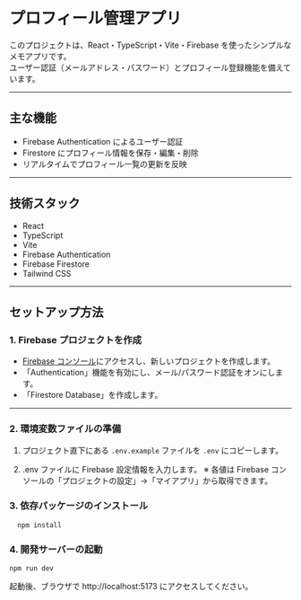 # プロフィール管理アプリ

このプロジェクトは、React・TypeScript・Vite・Firebase を使ったシンプルなメモアプリです。  
ユーザー認証（メールアドレス・パスワード）とプロフィール登録機能を備えています。

---

## 主な機能

- Firebase Authentication によるユーザー認証
- Firestore にプロフィール情報を保存・編集・削除
- リアルタイムでプロフィール一覧の更新を反映

---

## 技術スタック

- React
- TypeScript
- Vite
- Firebase Authentication
- Firebase Firestore
- Tailwind CSS

---

## セットアップ方法

### 1. Firebase プロジェクトを作成

- [Firebase コンソール](https://console.firebase.google.com/)にアクセスし、新しいプロジェクトを作成します。
- 「Authentication」機能を有効にし、メール/パスワード認証をオンにします。
- 「Firestore Database」を作成します。

---

### 2. 環境変数ファイルの準備

1. プロジェクト直下にある `.env.example` ファイルを `.env` にコピーします。

2. .env ファイルに Firebase 設定情報を入力します。
   ※ 各値は Firebase コンソールの「プロジェクトの設定」→「マイアプリ」から取得できます。

### 3. 依存パッケージのインストール

```
  npm install
```

### 4. 開発サーバーの起動

```
npm run dev
```

起動後、ブラウザで http://localhost:5173 にアクセスしてください。
